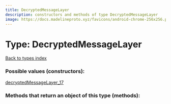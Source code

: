 ```yaml
---
title: DecryptedMessageLayer
description: constructors and methods of type DecryptedMessageLayer
image: https://docs.madelineproto.xyz/favicons/android-chrome-256x256.png
---
```

# Type: DecryptedMessageLayer  
[Back to types index](index.md)



### Possible values (constructors):

[decryptedMessageLayer\_17](../constructors/decryptedMessageLayer_17.md)  



### Methods that return an object of this type (methods):



